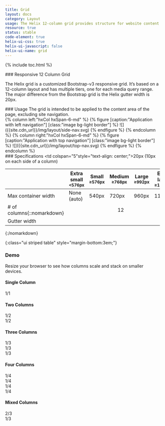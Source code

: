 ```yaml
---
title: Grid
layout: docs
category: Layout
usage: The Helix 12-column grid provides structure for website content.
resource: true
status: stable
code-element: true
helix-ui-css: true
helix-ui-javascript: false
helix-ui-name: grid
---
```


{% include toc.html %}

<section class="static-section"  markdown="1">
### Responsive 12 Column Grid

The Helix grid is a customized Bootstrap-v3 responsive grid. It’s based on a
12-column layout and has multiple tiers, one for each media query range. The
major difference from the Bootstrap grid is the Helix gutter width is 20px.
</section>

<section class="static-section"  markdown="1">
### Usage
The grid is intended to be applied to the content area of the page, excluding
site navigation.

<div class="hxRow">
{% column left:"hxCol hxSpan-6-md" %}
{% figure [caption:"Application with left navigation"] [class:"image bg-light border"] %}
![]({{site.cdn_url}}/img/layout/side-nav.svg)
{% endfigure %}
{% endcolumn %}
{% column right:"hxCol hxSpan-6-md" %}
{% figure [caption:"Application with top navigation"] [class:"image bg-light border"] %}
![]({{site.cdn_url}}/img/layout/top-nav.svg)
{% endfigure %}
{% endcolumn %}
</div>
</section>

<section class="static-section"  markdown="1">
### Specifications

| | Extra small<br><small>&lt;576px</small> | Small<br><small>≥576px</small> | Medium<br><small>≥768px</small> | Large<br><small>≥992px</small> | Extra large<br><small>≥1200px</small> |
|--|--|--|--|--|--|
| Max container width | None (auto) | 540px | 720px | 960px | 1140px |
| # of columns{::nomarkdown}</td><td colspan="5" style="text-align: center;">12</td></tr><tr><td>Gutter width</td><td colspan="5"style="text-align: center;">20px (10px on each side of a column)</td></tr></table>{:/nomarkdown}
{:class="ui striped table" style="margin-bottom:3em;"}
</section>


### Demo

Resize your browser to see how columns scale and stack on smaller devices.

<section class="static-section"  markdown="1">
  <h4 class="hxContainerTitle">Single Column</h4>
  <div class="hxRow">
    <div class="hxCol hxSpan-12-xs hxSpan-12-xs hxSpan-12-md">
      <div class="grid-bg">1/1</div>
    </div>
  </div>
</section>

<section class="static-section"  markdown="1">
  <h4 class="hxContainerTitle">Two Columns</h4>
  <div class="hxRow">
    <div class="hxCol hxSpan-6-md">
      <div class="grid-bg">1/2</div>
    </div>
    <div class="hxCol hxSpan-6-md">
      <div class="grid-bg">1/2</div>
    </div>
  </div>
</section>

<section class="static-section"  markdown="1">
  <h4 class="hxContainerTitle">Three Columns</h4>
  <div class="hxRow">
    <div class="hxCol hxSpan-12-xs hxSpan-4-md">
      <div class="grid-bg">1/3</div>
    </div>
    <div class="hxCol hxSpan-12-xs hxSpan-4-md">
      <div class="grid-bg">1/3</div>
    </div>
    <div class="hxCol hxSpan-12-xs hxSpan-4-md">
      <div class="grid-bg">1/3</div>
    </div>
  </div>
</section>

<section class="static-section"  markdown="1">
  <h4 class="hxContainerTitle">Four Columns</h4>
  <div class="hxRow">
    <div class="hxCol hxSpan-12-xs hxSpan-6-sm hxSpan-3-md">
      <div class="grid-bg">1/4</div>
    </div>
    <div class="hxCol hxSpan-12-xs hxSpan-6-sm hxSpan-3-md">
      <div class="grid-bg">1/4</div>
    </div>
    <div class="hxCol hxSpan-12-xs hxSpan-6-sm hxSpan-3-md">
      <div class="grid-bg">1/4</div>
    </div>
    <div class="hxCol hxSpan-12-xs hxSpan-6-sm hxSpan-3-md">
      <div class="grid-bg">1/4</div>
    </div>
  </div>
</section>

<section class="static-section"  markdown="1">
  <h4 class="hxContainerTitle">Mixed Columns</h4>
  <div class="hxRow">
    <div class="hxCol hxSpan-12-xs hxSpan-8-md">
      <div class="grid-bg">2/3</div>
    </div>
    <div class="hxCol hxSpan-12-xs hxSpan-4-md">
      <div class="grid-bg">1/3</div>
    </div>
  </div>
  </section>
